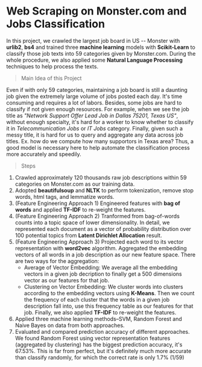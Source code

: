 # Web Scraping on Monster.com and Jobs Classification

In this project, we crawled the largest job board in US -- Monster with **urlib2**, **bs4** and trained three **machine learning** models with **Scikit-Learn** to classify those job texts into 59 categories given by Monster.com. During the whole procedure, we also applied some **Natural Language Processing** techniques to help process the texts. 

> Main Idea of this Project

Even if with only 59 categories, maintaining a job board is still a daunting job given the extremely large volume of jobs posted each day. It's time consuming and requires a lot of labors. Besides, some jobs are hard to classify if not given enough resources. For example, when we see the job title as *"Network Support Offer Lead Job in Dallas 75201, Texas US"*, without enough specialty, it's hard for a worker to know whether to classify it in *Telecommunication Jobs* or *IT Jobs* category. Finally, given such a messy title, it is hard for us to query and aggregate any data across job titles. Ex. how do we compute how many supportors in Texas area? Thus, a good model is necessary here to help automate the classification process more accurately and speedily.

> Steps

1. Crawled approximately 120 thousands raw job descriptions within 59 categories on Monster.com as our training data.
2. Adopted **beautifulsoup** and **NLTK** to perform tokenization, remove stop words, html tags, and lemmatize words. 
3. (Feature Engineering Approach 1) Engineered features with **bag of words** and applied **TF-IDF** to re-weight the features.
4. (Feature Engineering Approach 2) Tranformed from bag-of-words counts into a topic space of lower dimensionality. In detail, we represented each document as a vector of probability distribution over 100 potential topics from **Latent Dirichlet Allocation** result.  
5. (Feature Engineering Approach 3) Projected each word to its vector representation with **word2vec** algorithm. Aggregated the embedding vectors of all words in a job description as our new feature space. There are two ways for the aggregation:
    - Average of Vector Embedding: We average all the embedding vectors in a given job decription to finally get a 500 dimensions vector as our features for that job.
    - Clustering on Vector Embedding: We cluster words into clusters according to the embedding vectors using **K-Means**. Then we count the frequency of each cluster that the words in a given job description fall into, use this frequency table as our features for that job. Finally, we also applied **TF-IDF** to re-weight the features.
6. Applied three machine learning methods–SVM, Random Forest and Naive Bayes on data from both approaches.
7. Evaluated and compared prediction accuracy of different approaches. We found Random Forest using vector representation features (aggregated by clustering) has the biggest prediction accuracy, it's 67.53%. This is far from perfect, but it's definitely much more accurate than classify randomly, for which the correct rate is only 1.7% (1/59)
